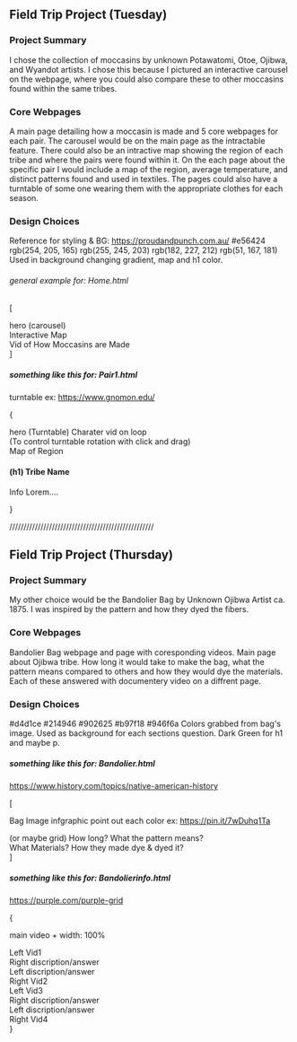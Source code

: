 ## Field Trip Project (Tuesday)

### Project Summary

I chose the collection of moccasins by unknown Potawatomi, Otoe, Ojibwa, and Wyandot artists. I chose this because I pictured an interactive carousel on the webpage, where you could also compare these to other moccasins found within the same tribes.

### Core Webpages

A main page detailing how a moccasin is made and 5 core webpages for each pair. The carousel would be on the main page as the intractable feature. There could also be an intractive map showing the region of each tribe and where the pairs were found within it. On the each page about the specific pair I would include a map of the region, average temperature, and distinct patterns found and used in textiles. The pages could also have a turntable of some one wearing them with the appropriate clothes for each season.

### Design Choices

Reference for styling & BG: https://proudandpunch.com.au/
#e56424
rgb(254, 205, 165)
rgb(255, 245, 203)
rgb(182, 227, 212)
rgb(51, 167, 181)
Used in background changing gradient, map and h1 color.

###### general example for: Home.html

[<nav>

<section> hero (carousel)
    <script src="mocCarousel.js"></script></section>
<section>Interactive Map
    <script src="tribemap.js"></script></section>
<div> Vid of How Moccasins are Made</div>
<footer>]

##### something like this for: Pair1.html

turntable ex: https://www.gnomon.edu/

{<nav>

<div> hero (Turntable)
    <media> Charater vid on loop </media>
    <script src="turntbl.js"></script></div> (To control turntable rotation with click and drag)

<aside>Map of Region</aside>
    <div> <h4>(h1) Tribe Name</h4>
    <p>Info Lorem....</p></div>
<footer>}

///////////////////////////////////////////////////

## Field Trip Project (Thursday)

### Project Summary

My other choice would be the Bandolier Bag by Unknown Ojibwa Artist ca. 1875. I was inspired by the pattern and how they dyed the fibers.

### Core Webpages

Bandolier Bag webpage and page with coresponding videos. Main page about Ojibwa tribe. How long it would take to make the bag, what the pattern means compared to others and how they would dye the materials. Each of these answered with documentery video on a diffrent page.

### Design Choices

#d4d1ce
#214946
#902625
#b97f18
#946f6a
Colors grabbed from bag's image. Used as background for each sections question. Dark Green for h1 and maybe p.

##### something like this for: Bandolier.html

https://www.history.com/topics/native-american-history

[<nav>
<hero>
Bag Image infgraphic point out each color
ex: https://pin.it/7wDuhq1Ta

<section> (or maybe grid)
    How long? What the pattern means?</section>
<section>
    What Materials? How they made dye & dyed it?</section>]

##### something like this for: Bandolierinfo.html

https://purple.com/purple-grid

{<nav>
<hero>
main video + width: 100%

<section> Left Vid1  
    <aside>Right discription/answer</aside>
    </section>
<section> Left discription/answer
    <aside>Right Vid2</aside>
    </section>
<section> Left Vid3  
    <aside>Right discription/answer</aside>
    </section>
<section> Left discription/answer
    <aside>Right Vid4</aside>
    </section>
<Footer>}
